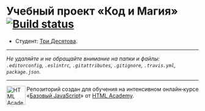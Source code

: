 # Учебный проект «Код и Магия» [![Build status][travis-image]][travis-url]

* Студент: [Три Десятова](https://up.htmlacademy.ru/javascript/11/user/345843).

---

_Не удаляйте и не обращайте внимание на папки и файлы:_<br>
_`.editorconfig`, `.eslintrc`, `.gitattributes`, `.gitignore`, `.travis.yml`, `package.json`._

---

<a href="https://htmlacademy.ru/intensive/javascript"><img align="left" width="50" height="50" title="HTML Academy" src="https://up.htmlacademy.ru/static/img/intensive/javascript/logo-for-github.svg"></a>

Репозиторий создан для обучения на интенсивном онлайн‑курсе «[Базовый JavaScript](https://htmlacademy.ru/intensive/javascript)» от [HTML Academy](https://htmlacademy.ru).

[travis-image]: https://travis-ci.org/htmlacademy-javascript/345843-code-and-magick.svg?branch=master
[travis-url]: https://travis-ci.org/htmlacademy-javascript/345843-code-and-magick
